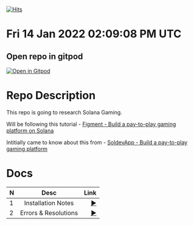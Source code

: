 [![Hits](https://hits.seeyoufarm.com/api/count/incr/badge.svg?url=https%3A%2F%2Fgithub.com%2Fmorektz%2FFigmentPtpGameSolanaGaming&count_bg=%233E065F&title_bg=%23000000&icon=riotgames.svg&icon_color=%23E7E7E7&title=hits&edge_flat=false)](https://hits.seeyoufarm.com)

# Fri 14 Jan 2022 02:09:08 PM UTC

## Open repo in gitpod 
[![Open in Gitpod](https://gitpod.io/button/open-in-gitpod.svg)](https://github.com/morektz/FigmentPtpGameSolanaGaming)

# Repo Description 

This repo is going to research Solana Gaming. 

Will be following this tutorial  -  [Figment - Build a pay-to-play gaming platform on Solana](https://learn.figment.io/tutorials/pay-to-play-gaming-on-solana)

Intitially came to know about this from - [SoldevApp - Build a pay-to-play gaming platform](https://soldev.app/library/tutorials/1pnewKJ7g)

# Docs 

|N|Desc|Link|
|:--|:--:|--:|
|1| Installation Notes |[▶️](docz/install.md)|
|2| Errors & Resolutions |[▶️](docz/errata.md)|
